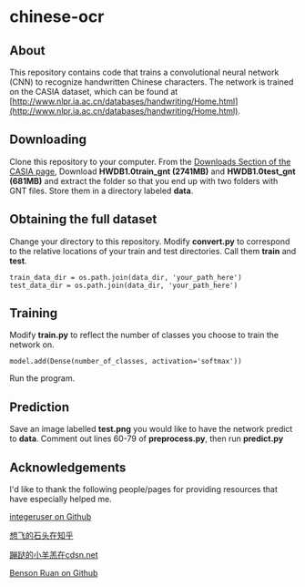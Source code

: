 # chinese-ocr

## About
This repository contains code that trains a convolutional neural network (CNN) to recognize handwritten Chinese characters. The network is trained on the CASIA dataset, which can be found at [http://www.nlpr.ia.ac.cn/databases/handwriting/Home.html](http://www.nlpr.ia.ac.cn/databases/handwriting/Home.html).

## Downloading
Clone this repository to your computer. From the [Downloads Section of the CASIA page](http://www.nlpr.ia.ac.cn/databases/handwriting/Download.html), Download **HWDB1.0train_gnt (2741MB)** and **HWDB1.0test_gnt (681MB)** and extract the folder so that you end up with two folders with GNT files. Store them in a directory labeled **data**.

## Obtaining the full dataset
Change your directory to this repository. Modify **convert.py** to correspond to the relative locations of your train and test directories. Call them **train** and **test**.
```
train_data_dir = os.path.join(data_dir, 'your_path_here')
test_data_dir = os.path.join(data_dir, 'your_path_here')
```

## Training
Modify **train.py** to reflect the number of classes you choose to train the network on.
```
model.add(Dense(number_of_classes, activation='softmax'))
```
Run the program.

## Prediction
Save an image labelled **test.png** you would like to have the network predict to **data**. Comment out lines 60-79 of **preprocess.py**, then run **predict.py**

## Acknowledgements
I'd like to thank the following people/pages for providing resources that have especially helped me.

[integeruser on Github](https://github.com/integeruser/CASIA-HWDB1.1-cnn)

[想飞的石头在知乎](https://zhuanlan.zhihu.com/p/24698483)

[蹦跶的小羊羔在cdsn.net](https://blog.csdn.net/yql_617540298/article/details/82740382)

[Benson Ruan on Github](https://github.com/bensonruan/Hand-Written-Digit-Recognition)
